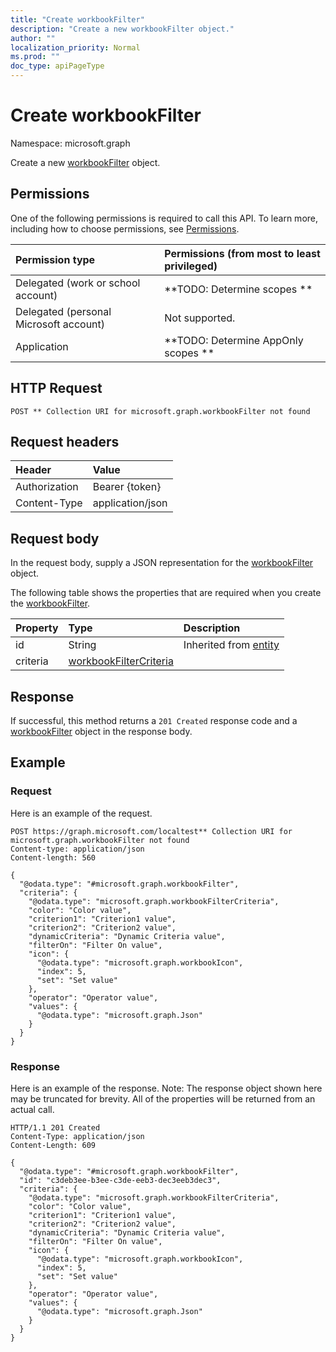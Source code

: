 ```yaml
---
title: "Create workbookFilter"
description: "Create a new workbookFilter object."
author: ""
localization_priority: Normal
ms.prod: ""
doc_type: apiPageType
---
```


# Create workbookFilter

Namespace: microsoft.graph

Create a new [workbookFilter](../resources/workbookfilter.md) object.

## Permissions
One of the following permissions is required to call this API. To learn more, including how to choose permissions, see [Permissions](/concepts/permissions-reference.md).

|Permission type|Permissions (from most to least privileged)|
|:---|:---|
|Delegated (work or school account)|**TODO: Determine scopes **|
|Delegated (personal Microsoft account)|Not supported.|
|Application|**TODO: Determine AppOnly scopes **|

## HTTP Request
<!-- {
  "blockType": "ignored"
}
-->
``` http
POST ** Collection URI for microsoft.graph.workbookFilter not found
```

## Request headers
|Header|Value|
|:---|:---|
|Authorization|Bearer {token}|
|Content-Type|application/json|

## Request body
In the request body, supply a JSON representation for the [workbookFilter](../resources/workbookfilter.md) object.

The following table shows the properties that are required when you create the [workbookFilter](../resources/workbookfilter.md).

|Property|Type|Description|
|:---|:---|:---|
|id|String| Inherited from [entity](../resources/entity.md)|
|criteria|[workbookFilterCriteria](../resources/workbookfiltercriteria.md)||



## Response
If successful, this method returns a `201 Created` response code and a [workbookFilter](../resources/workbookfilter.md) object in the response body.

## Example

### Request
Here is an example of the request.
<!-- {
  "blockType": "request",
  "name": "create_workbookfilter_from_"
}
-->
``` http
POST https://graph.microsoft.com/localtest** Collection URI for microsoft.graph.workbookFilter not found
Content-type: application/json
Content-length: 560

{
  "@odata.type": "#microsoft.graph.workbookFilter",
  "criteria": {
    "@odata.type": "microsoft.graph.workbookFilterCriteria",
    "color": "Color value",
    "criterion1": "Criterion1 value",
    "criterion2": "Criterion2 value",
    "dynamicCriteria": "Dynamic Criteria value",
    "filterOn": "Filter On value",
    "icon": {
      "@odata.type": "microsoft.graph.workbookIcon",
      "index": 5,
      "set": "Set value"
    },
    "operator": "Operator value",
    "values": {
      "@odata.type": "microsoft.graph.Json"
    }
  }
}
```

### Response
Here is an example of the response. Note: The response object shown here may be truncated for brevity. All of the properties will be returned from an actual call.
<!-- {
  "blockType": "response",
  "truncated": true,
  "@odata.type": "microsoft.graph.workbookfilter"
}
-->
``` http
HTTP/1.1 201 Created
Content-Type: application/json
Content-Length: 609

{
  "@odata.type": "#microsoft.graph.workbookFilter",
  "id": "c3deb3ee-b3ee-c3de-eeb3-dec3eeb3dec3",
  "criteria": {
    "@odata.type": "microsoft.graph.workbookFilterCriteria",
    "color": "Color value",
    "criterion1": "Criterion1 value",
    "criterion2": "Criterion2 value",
    "dynamicCriteria": "Dynamic Criteria value",
    "filterOn": "Filter On value",
    "icon": {
      "@odata.type": "microsoft.graph.workbookIcon",
      "index": 5,
      "set": "Set value"
    },
    "operator": "Operator value",
    "values": {
      "@odata.type": "microsoft.graph.Json"
    }
  }
}
```

